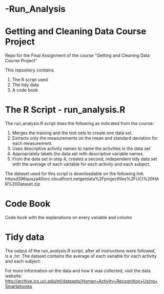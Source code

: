 # -Run_Analysis

# Getting and Cleaning Data Course Project
 Repo for the Final Assignment of the course "Getting and Cleaning Data Course Project"

This repository contains
1. The R script used
2. The tidy data
3. A code book

# The R Script - run_analysis.R

The run_analysis.R script does the following as indicated from the course:

1. Merges the training and the test sets to create one data set.
2. Extracts only the measurements on the mean and standard deviation for each measurement. 
3. Uses descriptive activity names to name the activities in the data set
4. Appropriately labels the data set with descriptive variable names. 
5. From the data set in step 4, creates a second, independent tidy data set with the average of each variable for each activity and each subject.

The dataset used for this script is downloadable on the following link
httpsd396qusza40orc.cloudfront.netgetdata%2Fprojectfiles%2FUCI%20HAR%20Dataset.zip  

# Code Book

Code book with the explanations on every variable and column

# Tidy data

The output of the run_analysis.R script, after all instructions were followed, is a .txt .The dataset contains the average of each variable for each activity and each subject.

For more information on the data and how it was collected, visit the data website: http://archive.ics.uci.edu/ml/datasets/Human+Activity+Recognition+Using+Smartphones
